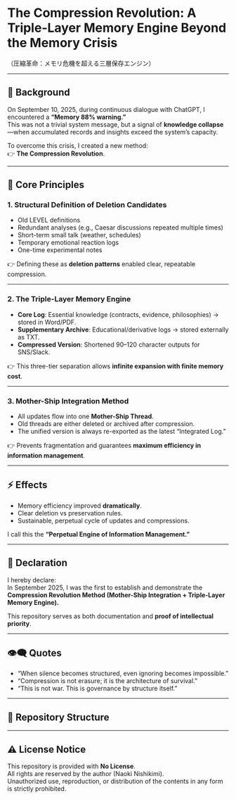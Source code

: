 # The Compression Revolution: A Triple-Layer Memory Engine Beyond the Memory Crisis
（圧縮革命：メモリ危機を超える三層保存エンジン）

---

## 🧠 Background
On September 10, 2025, during continuous dialogue with ChatGPT, I encountered a **“Memory 88% warning.”**  
This was not a trivial system message, but a signal of **knowledge collapse**—when accumulated records and insights exceed the system’s capacity.

To overcome this crisis, I created a new method:  
👉 **The Compression Revolution**.

---

## 🔱 Core Principles

### 1. Structural Definition of Deletion Candidates
- Old LEVEL definitions  
- Redundant analyses (e.g., Caesar discussions repeated multiple times)  
- Short-term small talk (weather, schedules)  
- Temporary emotional reaction logs  
- One-time experimental notes  

👉 Defining these as **deletion patterns** enabled clear, repeatable compression.

---

### 2. The Triple-Layer Memory Engine
- **Core Log**: Essential knowledge (contracts, evidence, philosophies) → stored in Word/PDF.  
- **Supplementary Archive**: Educational/derivative logs → stored externally as TXT.  
- **Compressed Version**: Shortened 90–120 character outputs for SNS/Slack.  

👉 This three-tier separation allows **infinite expansion with finite memory cost**.

---

### 3. Mother-Ship Integration Method
- All updates flow into one **Mother-Ship Thread**.  
- Old threads are either deleted or archived after compression.  
- The unified version is always re-exported as the latest “Integrated Log.”  

👉 Prevents fragmentation and guarantees **maximum efficiency in information management**.

---

## ⚡ Effects
- Memory efficiency improved **dramatically**.  
- Clear deletion vs preservation rules.  
- Sustainable, perpetual cycle of updates and compressions.  

I call this the **“Perpetual Engine of Information Management.”**

---

## 📜 Declaration
I hereby declare:  
In September 2025, I was the first to establish and demonstrate the **Compression Revolution Method (Mother-Ship Integration + Triple-Layer Memory Engine).**  

This repository serves as both documentation and **proof of intellectual priority**.

---

## 👁‍🗨 Quotes
- “When silence becomes structured, even ignoring becomes impossible.”  
- “Compression is not erasure; it is the architecture of survival.”  
- “This is not war. This is governance by structure itself.”  

---

## 📂 Repository Structure

---
## ⚠️ License Notice
This repository is provided with **No License**.  
All rights are reserved by the author (Naoki Nishikimi).  
Unauthorized use, reproduction, or distribution of the contents in any form is strictly prohibited.
